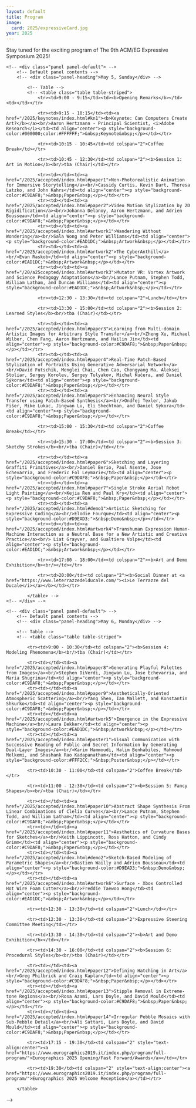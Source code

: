 ```yaml
---
layout: default
title: Program
image:
  card: 2025/expressiveCard.jpg
year: 2025
---
```


<!-- **The proceedings of the Symposium can now be acquired [from here](https://diglib.eg.org/handle/10.2312/2632756)**.

Please find the complete list of accepted submissions **[here](/2025/accepted/index.html)**. -->

<div class="col-12 col-sm-12 col-lg-12">
Stay tuned for the exciting program of The 9th ACM/EG Expressive Symposium 2025!


	<!-- <div class="panel panel-default"> -->
		<!-- Default panel contents -->
		<!-- <div class="panel-heading">May 5, Sunday</div> -->

			<!-- Table -->
			<!-- <table class="table table-striped">
				<tr><td>9:00 - 9:15</td><td><b>Opening Remarks</b></td><td></td></tr>

				<tr><td>9:15 - 10:15</td><td><a href="/2025/keynotes/index.html#kn1"><b>Keynote: Can Computers Create Art?</b></a><br/>Aaron Hertzmann - Principal Scientist, <i>Adobe Research</i></td><td align="center"><p style="background-color:#000000;color:#FFFFFF;">&nbsp;Keynote&nbsp;</p></td></tr>
				
				<tr><td>10:15 - 10:45</td><td colspan="2">Coffee Break</td></tr>

				<tr><td>10:45 - 12:30</td><td colspan="2"><b>Session 1: Art in Motion</b><br/>tba (Chair)</td></tr>

				<tr><td></td><td><a href="/2025/accepted/index.html#paper1">Non-Photorealistic Animation for Immersive Storytelling</a><br/>Cassidy Curtis, Kevin Dart, Theresa Latzko, and John Kahrs</td><td align="center"><p style="background-color:#C9DAF8;">&nbsp;Paper&nbsp;</p></td></tr>
				<tr><td></td><td><a href="/2025/accepted/index.html#paper2">Video Motion Stylization by 2D Rigidification</a><br/>Johanna Delanoy, Aaron Hertzmann, and Adrien Bousseau</td><td align="center"><p style="background-color:#C9DAF8;">&nbsp;Paper&nbsp;</p></td></tr>
				<tr><td></td><td><a href="/2025/accepted/index.html#artwork1">Wandering Without Wondering</a><br/>Sala Wong and Peter Williams</td><td align="center"><p style="background-color:#EAD1DC;">&nbsp;Artwork&nbsp;</p></td></tr>
				<tr><td></td><td><a href="/2025/accepted/index.html#artwork2">The CyberAnthill</a><br/>Evan Raskob</td><td align="center"><p style="background-color:#EAD1DC;">&nbsp;Artwork&nbsp;</p></td></tr>
				<tr><td></td><td><a href="/20/a25ccepted/index.html#artwork3">Mutator VR: Vortex Artwork and Science Pedagogy Adaptations</a><br/>Lance Putnam, Stephen Todd, William Latham, and Duncan Williams</td><td align="center"><p style="background-color:#EAD1DC;">&nbsp;Artwork&nbsp;</p></td></tr>

				<tr><td>12:30 - 13:30</td><td colspan="2">Lunch</td></tr>

				<tr><td>13:30 - 15:00</td><td colspan="2"><b>Session 2: Learned Styles</b><br/>tba (Chair)</td></tr>

				<tr><td></td><td><a href="/2025/accepted/index.html#paper3">Learning from Multi-domain Artistic Images for Arbitrary Style Transfer</a><br/>Zheng Xu, Michael Wilber, Chen Fang, Aaron Hertzmann, and Hailin Jin</td><td align="center"><p style="background-color:#C9DAF8;">&nbsp;Paper&nbsp;</p></td></tr>
				<tr><td></td><td><a href="/2025/accepted/index.html#paper4">Real-Time Patch-Based Stylization of Portraits Using Generative Adversarial Network</a><br/>David Futschik, Menglei Chai, Chen Cao, Chongyang Ma, Aleksei Stoliar, Sergey Korolev, Sergey Tulyakov, Michal Kučera, and Daniel Sýkora</td><td align="center"><p style="background-color:#C9DAF8;">&nbsp;Paper&nbsp;</p></td></tr>
				<tr><td></td><td><a href="/2025/accepted/index.html#paper5">Enhancing Neural Style Transfer using Patch-Based Synthesis</a><br/>Ondřej Texler, Jakub Fišer, Mike Lukac, Jingwan Lu, Eli Shechtman, and Daniel Sýkora</td><td align="center"><p style="background-color:#C9DAF8;">&nbsp;Paper&nbsp;</p></td></tr>
				
				<tr><td>15:00 - 15:30</td><td colspan="2">Coffee Break</td></tr>
				
				<tr><td>15:30 - 17:00</td><td colspan="2"><b>Session 3: Sketchy Strokes</b><br/>tba (Chair)</td></tr>

				<tr><td></td><td><a href="/2025/accepted/index.html#paper6">Sketching and Layering Graffiti Primitives</a><br/>Daniel Berio, Paul Asente, Jose Echevarria, and Frederic Fol Leymarie</td><td align="center"><p style="background-color:#C9DAF8;">&nbsp;Paper&nbsp;</p></td></tr>
				<tr><td></td><td><a href="/2025/accepted/index.html#paper7">Single Stroke Aerial Robot Light Painting</a><br/>Kejia Ren and Paul Kry</td><td align="center"><p style="background-color:#C9DAF8;">&nbsp;Paper&nbsp;</p></td></tr>
				<tr><td></td><td><a href="/2025/accepted/index.html#demo1">Artistic Sketching for Expressive Coding</a><br/>Elodie Fourque</td><td align="center"><p style="background-color:#D9EAD3;">&nbsp;Demo&nbsp;</p></td></tr>
				<tr><td></td><td><a href="/2025/accepted/index.html#artwork4">Transhuman Expression Human-Machine Interaction as a Neutral Base for a New Artistic and Creative Practice</a><br/> Liat Grayver, and Gualtiero Volpe</td><td align="center"><p style="background-color:#EAD1DC;">&nbsp;Artwork&nbsp;</p></td></tr>

				<tr><td>17:00 - 18:00</td><td colspan="2"><b>Art and Demo Exhibition</b><br/></td></tr>
				
				<tr><td>20:00</td><td colspan="2"><b>Social Dinner at <a href="https://www.leterrazzedelducale.com/"><i>Le Terrazze del Ducale</i></a></b></td></tr>

			</table> -->
	<!-- </div> -->

	<!-- <div class="panel panel-default"> -->
		<!-- Default panel contents -->
		<!-- <div class="panel-heading">May 6, Monday</div> -->

		<!-- Table -->
		<!-- <table class="table table-striped">

			<tr><td>9:00 - 10:30</td><td colspan="2"><b>Session 4: Modeling Phenomena</b><br/>tba (Chair)</td></tr>

			<tr><td></td><td><a href="/2025/accepted/index.html#paper8">Generating Playful Palettes from Images</a><br/>Stephen DiVerdi, Jingwan Lu, Jose Echevarria, and Maria Shugrina</td><td align="center"><p style="background-color:#C9DAF8;">&nbsp;Paper&nbsp;</p></td></tr>
			<tr><td></td><td><a href="/2025/accepted/index.html#paper9">Aesthetically-Oriented Atmospheric Scattering</a><br/>Yang Shen, Ian Mallett, and Konstantin Shkurko</td><td align="center"><p style="background-color:#C9DAF8;">&nbsp;Paper&nbsp;</p></td></tr>
			<tr><td></td><td><a href="/2025/accepted/index.html#artwork5">Emergence in the Expressive Machine</a><br/>Laura Dekker</td><td align="center"><p style="background-color:#EAD1DC;">&nbsp;Artwork&nbsp;</p></td></tr>
			<tr><td></td><td><a href="/2025/accepted/index.html#poster1">Visual Communication with Successive Reading of Public and Secret Information by Generating Dual-Layer Images</a><br/>Karim Hammoudi, Halim Benhabiles, Mahmoud Melkemi, and Shashank Rao Kadapanatham</td><td align="center"><p style="background-color:#FFF2CC;">&nbsp;Poster&nbsp;</p></td></tr>
			
			<tr><td>10:30 - 11:00</td><td colspan="2">Coffee Break</td></tr>
			
			<tr><td>11:00 - 12:30</td><td colspan="2"><b>Session 5: Fancy Shapes</b><br/>tba (Chair)</td></tr>

			<tr><td></td><td><a href="/2025/accepted/index.html#paper10">Abstract Shape Synthesis From Linear Combinations of Clelia Curves</a><br/>Lance Putnam, Stephen Todd, and William Latham</td><td align="center"><p style="background-color:#C9DAF8;">&nbsp;Paper&nbsp;</p></td></tr>
			<tr><td></td><td><a href="/2025/accepted/index.html#paper11">Aesthetics of Curvature Bases for Sketches</a><br/>Keith Lippincott, Ross Hatton, and Cindy Grimm</td><td align="center"><p style="background-color:#C9DAF8;">&nbsp;Paper&nbsp;</p></td></tr>
			<tr><td></td><td><a href="/2025/accepted/index.html#demo2">Sketch-Based Modeling of Parametric Shapes</a><br/>Bastien Wailly and Adrien Bousseau</td><td align="center"><p style="background-color:#D9EAD3;">&nbsp;Demo&nbsp;</p></td></tr>
			<tr><td></td><td><a href="/2025/accepted/index.html#artwork6">Surface - Xbox Controlled Hot Wire Foam Cutter</a><br/>Freddie Taewoo Hong</td><td align="center"><p style="background-color:#EAD1DC;">&nbsp;Artwork&nbsp;</p></td></tr>

			<tr><td>12:30 - 13:30</td><td colspan="2">Lunch</td></tr>
			
			<tr><td>12:30 - 13:30</td><td colspan="2">Expressive Steering Committee Meeting</td></tr>
			
			<tr><td>13:30 - 14:30</td><td colspan="2"><b>Art and Demo Exhibition</b></td></tr>
			
			<tr><td>14:30 - 16:00</td><td colspan="2"><b>Session 6: Procedural Styles</b><br/>tba (Chair)</td></tr>
			
			<tr><td></td><td><a href="/2025/accepted/index.html#paper12">Defining Hatching in Art</a><br/>Greg Philbrick and Craig Kaplan</td><td align="center"><p style="background-color:#C9DAF8;">&nbsp;Paper&nbsp;</p></td></tr>
			<tr><td></td><td><a href="/2025/accepted/index.html#paper13">Stipple Removal in Extreme-tone Regions</a><br/>Rosa Azami, Lars Doyle, and David Mould</td><td align="center"><p style="background-color:#C9DAF8;">&nbsp;Paper&nbsp;</p></td></tr>
			<tr><td></td><td><a href="/2025/accepted/index.html#paper14">Irregular Pebble Mosaics with Sub-Pebble Detail</a><br/>Ali Sattari, Lars Doyle, and David Mould</td><td align="center"><p style="background-color:#C9DAF8;">&nbsp;Paper&nbsp;</p></td></tr>
			
			<tr><td>17:15 - 19:30</td><td colspan="2" style="text-align:center"><a href="https://www.eurographics2019.it/index.php/program/full-program/">Eurographics 2025 Opening/Fast Forward/Awards</a></td></tr>
			
			<tr><td>19:30</td><td colspan="2" style="text-align:center"><a href="https://www.eurographics2019.it/index.php/program/full-program/">Eurographics 2025 Welcome Reception</a></td></tr>

		</table>
 -->
	<!-- </div> -->

</div><!--/span-->
